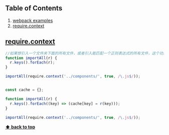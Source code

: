 ## Table of Contents

1. [webpack examples](https://github.com/webpack/webpack/tree/main/examples)
2. [require.context](#require.context)

## [require.context](https://webpack.docschina.org/guides/dependency-management/#requirecontext)

```javascript
//如果想引入一个文件夹下面的所有文件，或者引入能匹配一个正则表达式的所有文件，这个功能就会很有帮助，例如:
function importAll(r) {
  r.keys().forEach(r);
}

importAll(require.context('../components/', true, /\.js$/));


const cache = {};

function importAll(r) {
  r.keys().forEach((key) => (cache[key] = r(key)));
}

importAll(require.context('../components/', true, /\.js$/));
```

**[⬆ back to top](#table-of-contents)**
